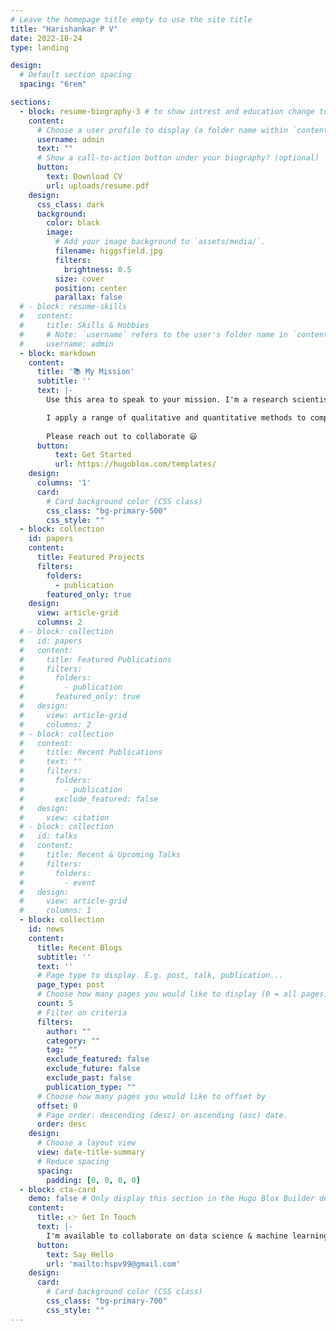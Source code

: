 ```yaml
---
# Leave the homepage title empty to use the site title
title: "Harishankar P V"
date: 2022-10-24
type: landing

design:
  # Default section spacing
  spacing: "6rem"

sections:
  - block: resume-biography-3 # to show intrest and education change to resume-biography-3
    content:
      # Choose a user profile to display (a folder name within `content/authors/`)
      username: admin
      text: ""
      # Show a call-to-action button under your biography? (optional)
      button:
        text: Download CV
        url: uploads/resume.pdf
    design:
      css_class: dark
      background:
        color: black
        image:
          # Add your image background to `assets/media/`.
          filename: higgsfield.jpg
          filters:
            brightness: 0.5
          size: cover
          position: center
          parallax: false
  # - block: resume-skills
  #   content:
  #     title: Skills & Hobbies
  #     # Note: `username` refers to the user's folder name in `content/authors/`
  #     username: admin
  - block: markdown
    content:
      title: '📚 My Mission'
      subtitle: ''
      text: |-
        Use this area to speak to your mission. I'm a research scientist in the Moonshot team at DeepMind. I blog about machine learning, deep learning, and moonshots.

        I apply a range of qualitative and quantitative methods to comprehensively investigate the role of science and technology in the economy.
        
        Please reach out to collaborate 😃
      button:
          text: Get Started
          url: https://hugoblox.com/templates/
    design:
      columns: '1'
      card:
        # Card background color (CSS class)
        css_class: "bg-primary-500"
        css_style: ""
  - block: collection
    id: papers
    content:
      title: Featured Projects
      filters:
        folders:
          - publication
        featured_only: true
    design:
      view: article-grid
      columns: 2
  # - block: collection
  #   id: papers
  #   content:
  #     title: Featured Publications
  #     filters:
  #       folders:
  #         - publication
  #       featured_only: true
  #   design:
  #     view: article-grid
  #     columns: 2
  # - block: collection
  #   content:
  #     title: Recent Publications
  #     text: ""
  #     filters:
  #       folders:
  #         - publication
  #       exclude_featured: false
  #   design:
  #     view: citation
  # - block: collection
  #   id: talks
  #   content:
  #     title: Recent & Upcoming Talks
  #     filters:
  #       folders:
  #         - event
  #   design:
  #     view: article-grid
  #     columns: 1
  - block: collection
    id: news
    content:
      title: Recent Blogs
      subtitle: ''
      text: ''
      # Page type to display. E.g. post, talk, publication...
      page_type: post
      # Choose how many pages you would like to display (0 = all pages)
      count: 5
      # Filter on criteria
      filters:
        author: ""
        category: ""
        tag: ""
        exclude_featured: false
        exclude_future: false
        exclude_past: false
        publication_type: ""
      # Choose how many pages you would like to offset by
      offset: 0
      # Page order: descending (desc) or ascending (asc) date.
      order: desc 
    design:
      # Choose a layout view
      view: date-title-summary
      # Reduce spacing
      spacing:
        padding: [0, 0, 0, 0]
  - block: cta-card
    demo: false # Only display this section in the Hugo Blox Builder demo site
    content:
      title: 👉 Get In Touch
      text: |-
        I'm available to collaborate on data science & machine learning projects, so feel free to contact me. If you have a question or want to say hello, I'll do my best to reply as quickly as possible.
      button:
        text: Say Hello
        url: 'mailto:hspv99@gmail.com'
    design:
      card:
        # Card background color (CSS class)
        css_class: "bg-primary-700"
        css_style: ""
---
```

